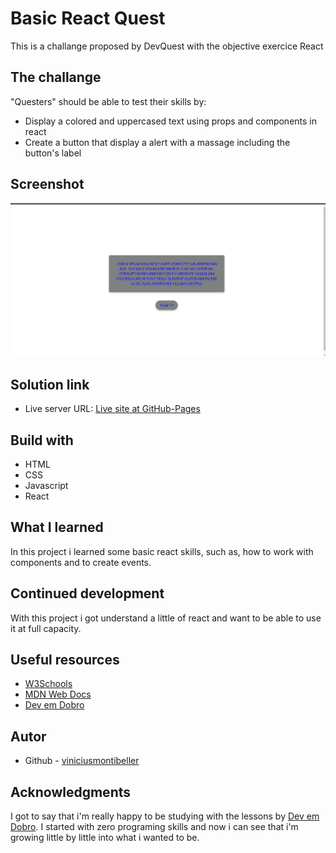 # Basic React Quest 

This is a challange proposed by DevQuest with the objective exercice React

## The challange

"Questers" should be able to test their skills by:

 - Display a colored and uppercased text using props and components in react
 - Create a button that display a alert with a massage including the button's label

 ## Screenshot

 <img src="./src/screenshot/screenshot.gif">

## Solution link

- Live server URL: [Live site at GitHub-Pages](https://viniciusmontibeller.github.io/projeto-inicial-fetch-github-api/)

## Build with

 - HTML
 - CSS
 - Javascript
 - React

## What I learned

In this project i learned some basic react skills, such as, how to work with components and to create events.

## Continued development

With this project i got understand a little of react and want to be able to use it at full capacity.

## Useful resources

 - [W3Schools](https://www.w3schools.com/)
 - [MDN Web Docs](https://developer.mozilla.org/en-US/)
 - [Dev em Dobro](https://github.com/devemdobro)

## Autor
 - Github - [viniciusmontibeller](https://github.com/viniciusmontibeller)

 ## Acknowledgments

I got to say that i'm really happy to be studying with the lessons by [Dev em Dobro](https://github.com/devemdobro). I started with zero programing skills and now i can see that i'm growing little by little into what i wanted to be.